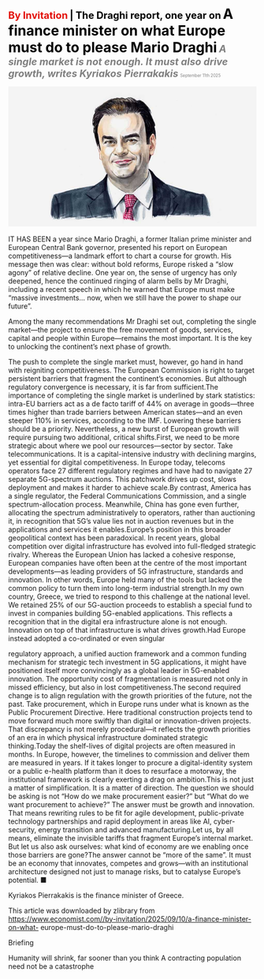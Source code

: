 <span style="color:#E3120B; font-size:14.9pt; font-weight:bold;">By Invitation</span> <span style="color:#000000; font-size:14.9pt; font-weight:bold;">| The Draghi report, one year on</span>
<span style="color:#000000; font-size:21.0pt; font-weight:bold;">A finance minister on what Europe must do to please Mario Draghi</span>
<span style="color:#808080; font-size:14.9pt; font-weight:bold; font-style:italic;">A single market is not enough. It must also drive growth, writes Kyriakos Pierrakakis</span>
<span style="color:#808080; font-size:6.2pt;">September 11th 2025</span>

![](../images/012_A_finance_minister_on_what_Europe_must_do_to_please_Mario_Dr/p0052_img01.jpeg)

IT HAS BEEN a year since Mario Draghi, a former Italian prime minister and European Central Bank governor, presented his report on European competitiveness—a landmark effort to chart a course for growth. His message then was clear: without bold reforms, Europe risked a “slow agony” of relative decline. One year on, the sense of urgency has only deepened, hence the continued ringing of alarm bells by Mr Draghi, including a recent speech in which he warned that Europe must make “massive investments… now, when we still have the power to shape our future”.

Among the many recommendations Mr Draghi set out, completing the single market—the project to ensure the free movement of goods, services, capital and people within Europe—remains the most important. It is the key to unlocking the continent’s next phase of growth.

The push to complete the single market must, however, go hand in hand with reigniting competitiveness. The European Commission is right to target persistent barriers that fragment the continent’s economies. But although regulatory convergence is necessary, it is far from sufficient.The importance of completing the single market is underlined by stark statistics: intra-EU barriers act as a de facto tariff of 44% on average in goods—three times higher than trade barriers between American states—and an even steeper 110% in services, according to the IMF. Lowering these barriers should be a priority. Nevertheless, a new burst of European growth will require pursuing two additional, critical shifts.First, we need to be more strategic about where we pool our resources—sector by sector. Take telecommunications. It is a capital-intensive industry with declining margins, yet essential for digital competitiveness. In Europe today, telecoms operators face 27 different regulatory regimes and have had to navigate 27 separate 5G-spectrum auctions. This patchwork drives up cost, slows deployment and makes it harder to achieve scale.By contrast, America has a single regulator, the Federal Communications Commission, and a single spectrum-allocation process. Meanwhile, China has gone even further, allocating the spectrum administratively to operators, rather than auctioning it, in recognition that 5G’s value lies not in auction revenues but in the applications and services it enables.Europe’s position in this broader geopolitical context has been paradoxical. In recent years, global competition over digital infrastructure has evolved into full-fledged strategic rivalry. Whereas the European Union has lacked a cohesive response, European companies have often been at the centre of the most important developments—as leading providers of 5G infrastructure, standards and innovation. In other words, Europe held many of the tools but lacked the common policy to turn them into long-term industrial strength.In my own country, Greece, we tried to respond to this challenge at the national level. We retained 25% of our 5G-auction proceeds to establish a special fund to invest in companies building 5G-enabled applications. This reflects a recognition that in the digital era infrastructure alone is not enough. Innovation on top of that infrastructure is what drives growth.Had Europe instead adopted a co-ordinated or even singular

regulatory approach, a unified auction framework and a common funding mechanism for strategic tech investment in 5G applications, it might have positioned itself more convincingly as a global leader in 5G-enabled innovation. The opportunity cost of fragmentation is measured not only in missed efficiency, but also in lost competitiveness.The second required change is to align regulation with the growth priorities of the future, not the past. Take procurement, which in Europe runs under what is known as the Public Procurement Directive. Here traditional construction projects tend to move forward much more swiftly than digital or innovation-driven projects. That discrepancy is not merely procedural—it reflects the growth priorities of an era in which physical infrastructure dominated strategic thinking.Today the shelf-lives of digital projects are often measured in months. In Europe, however, the timelines to commission and deliver them are measured in years. If it takes longer to procure a digital-identity system or a public e-health platform than it does to resurface a motorway, the institutional framework is clearly exerting a drag on ambition.This is not just a matter of simplification. It is a matter of direction. The question we should be asking is not “How do we make procurement easier?” but “What do we want procurement to achieve?” The answer must be growth and innovation. That means rewriting rules to be fit for agile development, public-private technology partnerships and rapid deployment in areas like AI, cyber- security, energy transition and advanced manufacturing.Let us, by all means, eliminate the invisible tariffs that fragment Europe’s internal market. But let us also ask ourselves: what kind of economy are we enabling once those barriers are gone?The answer cannot be “more of the same”. It must be an economy that innovates, competes and grows—with an institutional architecture designed not just to manage risks, but to catalyse Europe’s potential. ■

Kyriakos Pierrakakis is the finance minister of Greece.

This article was downloaded by zlibrary from https://www.economist.com//by-invitation/2025/09/10/a-finance-minister-on-what- europe-must-do-to-please-mario-draghi

Briefing

Humanity will shrink, far sooner than you think A contracting population need not be a catastrophe